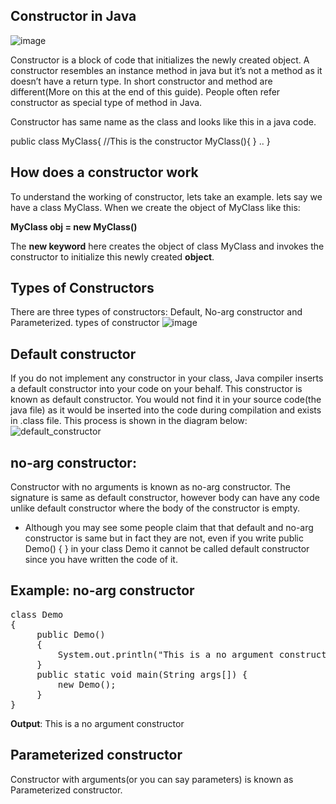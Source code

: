 ## Constructor in Java
![image](https://user-images.githubusercontent.com/67740644/141668793-b4a8cbfd-5065-4def-adf5-eb1758652d96.png)

Constructor is a block of code that initializes the newly created object. A constructor resembles an instance method in java but it’s not a method as it doesn’t have a return type. In short constructor and method are different(More on this at the end of this guide). People often refer constructor as special type of method in Java.

Constructor has same name as the class and looks like this in a java code.

public class MyClass{
   //This is the constructor
   MyClass(){
   }
   ..
}
## How does a constructor work

To understand the working of constructor, lets take an example. lets say we have a class MyClass.
When we create the object of MyClass like this:

**MyClass obj = new MyClass()**

The **new keyword** here creates the object of class MyClass and invokes the constructor to initialize this newly created **object**.

## Types of Constructors

There are three types of constructors: Default, No-arg constructor and Parameterized.
types of constructor
![image](https://user-images.githubusercontent.com/67740644/141668913-8cc675f6-d2bf-492a-9317-cb911005a4ce.png)

## Default constructor

If you do not implement any constructor in your class, Java compiler inserts a default constructor into your code on your behalf.
This constructor is known as default constructor. You would not find it in your source code(the java file) as it would be inserted into the code during compilation and exists in .class file.
This process is shown in the diagram below:
![default_constructor](https://user-images.githubusercontent.com/67740644/141668708-9583589a-82e3-4f18-80f9-304848ad1b8e.jpg)

## no-arg constructor:

Constructor with no arguments is known as no-arg constructor. The signature is same as default constructor, however body can have any code unlike default constructor where the body of the constructor is empty.
- Although you may see some people claim that that default and no-arg constructor is same but in fact they are not, even if you write public Demo() { } in your class Demo it cannot be called default constructor since you have written the code of it.

## Example: no-arg constructor
<pre>
class Demo
{
     public Demo()
     {
         System.out.println("This is a no argument constructor");
     }
     public static void main(String args[]) {
    	 new Demo();
     }
}
</pre>

**Output**:
This is a no argument constructor

## Parameterized constructor
Constructor with arguments(or you can say parameters) is known as Parameterized constructor.
